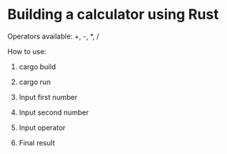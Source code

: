 # Building a calculator using Rust

Operators available: +, -, *, /

How to use:

1) cargo build

2) cargo run

3) Input first number

4) Input second number

5) Input operator

6) Final result
